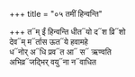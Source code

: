 +++
title = "०५ तमीं हिन्वन्ति"

+++
त᳓म् ईं हिन्वन्ति धीत᳓यो द᳓श व्रि᳓शो  
देव᳓म् म᳓र्तास ऊत᳓ये हवामहे  
ध᳓नोर् अ᳓धि प्रव᳓त आ᳓ स᳓ ऋण्वति  
अभिव्र᳓जद्भिर् वयु᳓ना न᳓वाधित